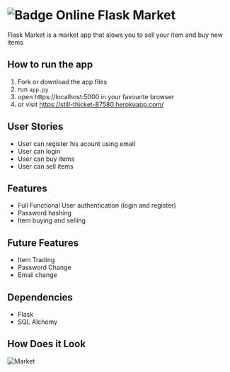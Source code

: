 #  ![Badge](https://img.shields.io/badge/Python-3776AB?style=for-the-badge&logo=python&logoColor=white) Online Flask Market

Flask Market is a market app that alows you to sell your item and buy new items

## How to run the app

1. Fork or download the app files
2. run ```app.py```
3. open https://localhost:5000 in your favourite browser
4. or visit https://still-thicket-87580.herokuapp.com/


## User Stories
- User can register his acount using email
- User can login
- User can buy items
- User can sell items


## Features
- Full Functional User authentication (login and register)
- Password hashing
- Item buying and selling


## Future Features
- Item Trading
- Password Change
- Email change


## Dependencies
- Flask
- SQL Alchemy


## How Does it Look
![Market](https://user-images.githubusercontent.com/46817360/127196095-4be82035-f5dd-4b4b-8fdf-82da860f1bdd.PNG)

